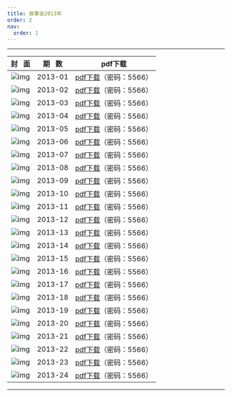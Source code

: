 ```yaml
---
title: 故事会2013年
order: 2
nav:
  order: 1
---
```

---

|                          封   面                          | 期   数 |                                     pdf下载                                     |
| :---------------------------------------------------------: | :-------: | :------------------------------------------------------------------------------: |
| ![img](../../../public/images/gushihui/gsh2013/gsh201301.jpg) |  2013-01  | [pdf下载](https://url97.ctfile.com/f/799297-1454403776-d1c28e?p=5566)（密码：5566） |
| ![img](../../../public/images/gushihui/gsh2013/gsh201302.jpg) |  2013-02  | [pdf下载](https://url97.ctfile.com/f/799297-1454567921-567b57?p=5566)（密码：5566） |
| ![img](../../../public/images/gushihui/gsh2013/gsh201303.jpg) |  2013-03  | [pdf下载](https://url97.ctfile.com/f/799297-1454568047-ee2118?p=5566)（密码：5566） |
| ![img](../../../public/images/gushihui/gsh2013/gsh201304.jpg) |  2013-04  | [pdf下载](https://url97.ctfile.com/f/799297-1454568188-8c5f40?p=5566)（密码：5566） |
| ![img](../../../public/images/gushihui/gsh2013/gsh201305.jpg) |  2013-05  | [pdf下载](https://url97.ctfile.com/f/799297-1454568311-aba6be?p=5566)（密码：5566） |
| ![img](../../../public/images/gushihui/gsh2013/gsh201306.jpg) |  2013-06  | [pdf下载](https://url97.ctfile.com/f/799297-1454568365-ab4519?p=5566)（密码：5566） |
| ![img](../../../public/images/gushihui/gsh2013/gsh201307.jpg) |  2013-07  | [pdf下载](https://url97.ctfile.com/f/799297-1454568440-e8e5fe?p=5566)（密码：5566） |
| ![img](../../../public/images/gushihui/gsh2013/gsh201308.jpg) |  2013-08  | [pdf下载](https://url97.ctfile.com/f/799297-1454568842-a2c859?p=5566)（密码：5566） |
| ![img](../../../public/images/gushihui/gsh2013/gsh201309.jpg) |  2013-09  | [pdf下载](https://url97.ctfile.com/f/799297-1454568893-c79632?p=5566)（密码：5566） |
| ![img](../../../public/images/gushihui/gsh2013/gsh201310.jpg) |  2013-10  | [pdf下载](https://url97.ctfile.com/f/799297-1454569061-5d4ae0?p=5566)（密码：5566） |
| ![img](../../../public/images/gushihui/gsh2013/gsh201311.jpg) |  2013-11  | [pdf下载](https://url97.ctfile.com/f/799297-1454569139-dd2f3b?p=5566)（密码：5566） |
| ![img](../../../public/images/gushihui/gsh2013/gsh201312.jpg) |  2013-12  | [pdf下载](https://url97.ctfile.com/f/799297-1454569181-a91105?p=5566)（密码：5566） |
| ![img](../../../public/images/gushihui/gsh2013/gsh201313.jpg) |  2013-13  | [pdf下载](https://url97.ctfile.com/f/799297-1454569220-2c3258?p=5566)（密码：5566） |
| ![img](../../../public/images/gushihui/gsh2013/gsh201314.jpg) |  2013-14  | [pdf下载](https://url97.ctfile.com/f/799297-1454569289-320726?p=5566)（密码：5566） |
| ![img](../../../public/images/gushihui/gsh2013/gsh201315.jpg) |  2013-15  | [pdf下载](https://url97.ctfile.com/f/799297-1454569334-4f363f?p=5566)（密码：5566） |
| ![img](../../../public/images/gushihui/gsh2013/gsh201316.jpg) |  2013-16  | [pdf下载](https://url97.ctfile.com/f/799297-1454569406-29264a?p=5566)（密码：5566） |
| ![img](../../../public/images/gushihui/gsh2013/gsh201317.jpg) |  2013-17  | [pdf下载](https://url97.ctfile.com/f/799297-1454569514-c749af?p=5566)（密码：5566） |
| ![img](../../../public/images/gushihui/gsh2013/gsh201318.jpg) |  2013-18  | [pdf下载](https://url97.ctfile.com/f/799297-1454569454-b726cf?p=5566)（密码：5566） |
| ![img](../../../public/images/gushihui/gsh2013/gsh201319.jpg) |  2013-19  | [pdf下载](https://url97.ctfile.com/f/799297-1454570015-70b768?p=5566)（密码：5566） |
| ![img](../../../public/images/gushihui/gsh2013/gsh201320.jpg) |  2013-20  | [pdf下载](https://url97.ctfile.com/f/799297-1454569949-a0ab44?p=5566)（密码：5566） |
| ![img](../../../public/images/gushihui/gsh2013/gsh201321.jpg) |  2013-21  | [pdf下载](https://url97.ctfile.com/f/799297-1454569877-7be391?p=5566)（密码：5566） |
| ![img](../../../public/images/gushihui/gsh2013/gsh201322.jpg) |  2013-22  | [pdf下载](https://url97.ctfile.com/f/799297-1454569715-601c2d?p=5566)（密码：5566） |
| ![img](../../../public/images/gushihui/gsh2013/gsh201323.jpg) |  2013-23  | [pdf下载](https://url97.ctfile.com/f/799297-1454569649-43513a?p=5566)（密码：5566） |
| ![img](../../../public/images/gushihui/gsh2013/gsh201324.jpg) |  2013-24  | [pdf下载](https://url97.ctfile.com/f/799297-1454569586-518ce8?p=5566)（密码：5566） |

---